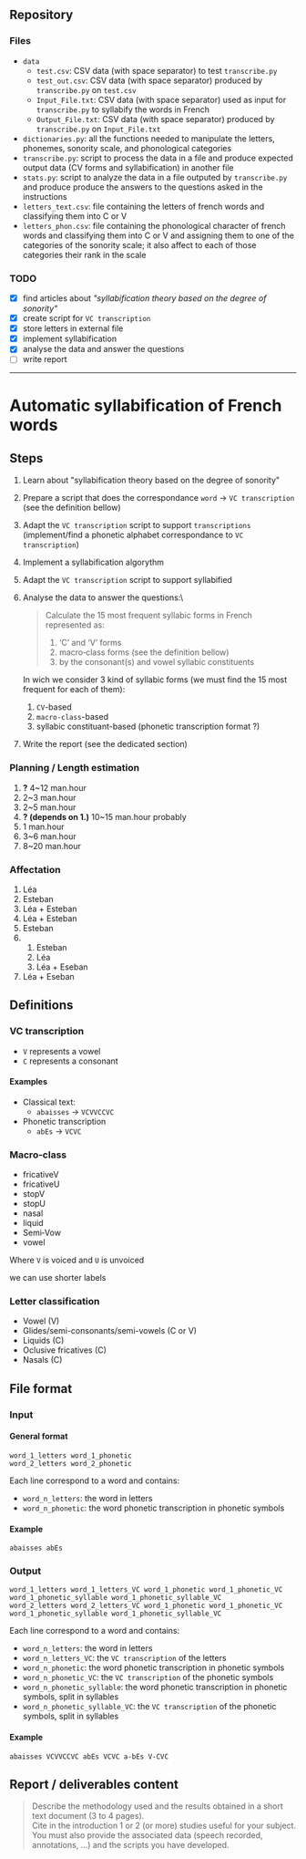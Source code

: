 ## Repository
### Files
* `data`
  * `test.csv`: CSV data (with space separator) to test `transcribe.py`
  * `test_out.csv`: CSV data (with space separator) produced by `transcribe.py` on `test.csv`
  * `Input_File.txt`: CSV data (with space separator) used as input for `transcribe.py` to syllabify the words in French
  * `Output_File.txt`: CSV data (with space separator) produced by `transcribe.py` on `Input_File.txt`
* `dictionaries.py`: all the functions needed to manipulate the letters, phonemes, sonority scale, and phonological categories
* `transcribe.py`: script to process the data in a file and produce expected output data (CV forms and syllabification) in another file
* `stats.py`: script to analyze the data in a file outputed by `transcribe.py` and produce produce the answers to the questions asked in the instructions
* `letters_text.csv`: file containing the letters of french words and classifying them into C or V
* `letters_phon.csv`: file containing the phonological character of french words and classifying them into C or V and assigning them to one of the categories of the sonority scale; it also affect to each of those categories their rank in the scale

### TODO
* [x] find articles about *"syllabification theory based on the degree of sonority"*
* [x] create script for `VC transcription`
* [x] store letters in external file
* [x] implement syllabification
* [x] analyse the data and answer the questions
* [ ] write report

------
# Automatic syllabification of French words
## Steps
1. Learn about "syllabification theory based on the degree of sonority"
2. Prepare a script that does the correspondance `word` -> `VC transcription` (see the definition bellow)
3. Adapt the `VC transcription` script to support `transcriptions` (implement/find a phonetic alphabet correspondance to `VC transcription`)
4. Implement a syllabification algorythm
5. Adapt the `VC transcription` script to support syllabified
6. Analyse the data to answer the questions:\
   > Calculate the 15 most frequent syllabic forms in French represented as:
   > 1. ‘C’ and ‘V’ forms
   > 2. macro‐class forms (see the definition bellow)
   > 3. by the consonant(s) and vowel syllabic constituents
   
   In wich we consider 3 kind of syllabic forms (we must find the 15 most frequent for each of them):
    1. `CV`-based
    2. `macro-class`-based
    3. syllabic constituant-based (phonetic transcription format ?)
7. Write the report (see the dedicated section)

### Planning / Length estimation
1. **?** 4~12 man.hour
2. 2~3 man.hour
3. 2~5 man.hour
4. **? (depends on 1.)** 10~15 man.hour probably
5. 1 man.hour
6. 3~6 man.hour
7. 8~20 man.hour

### Affectation
1. Léa
2. Esteban
3. Léa + Esteban
4. Léa + Esteban
5. Esteban
6.
    1. Esteban
    2. Léa
    3. Léa + Eseban
7. Léa + Eseban

## Definitions
### VC transcription
* `V` represents a vowel 
* `C` represents a consonant

#### Examples
* Classical text:
    * `abaisses` -> `VCVVCCVC`
* Phonetic transcription
    * `abEs` -> `VCVC`

### Macro‐class
* fricativeV
* fricativeU
* stopV
* stopU
* nasal
* liquid
* Semi‐Vow
* vowel

Where `V` is voiced and `U` is unvoiced

we can use shorter labels

### Letter classification
* Vowel (V)
* Glides/semi-consonants/semi-vowels (C or V)
* Liquids (C)
* Oclusive fricatives (C)
* Nasals (C)

## File format
### Input
#### General format
```text
word_1_letters word_1_phonetic
word_2_letters word_2_phonetic
```

Each line correspond to a word and contains:
* `word_n_letters`: the word in letters
* `word_n_phonetic`: the word phonetic transcription in phonetic symbols

#### Example
```text
abaisses abEs
```

### Output
```text
word_1_letters word_1_letters_VC word_1_phonetic word_1_phonetic_VC word_1_phonetic_syllable word_1_phonetic_syllable_VC
word_2_letters word_2_letters_VC word_1_phonetic word_1_phonetic_VC word_1_phonetic_syllable word_1_phonetic_syllable_VC
```

Each line correspond to a word and contains:
* `word_n_letters`: the word in letters
* `word_n_letters_VC`: the `VC transcription` of the letters
* `word_n_phonetic`: the word phonetic transcription in phonetic symbols
* `word_n_phonetic_VC`: the `VC transcription` of the phonetic symbols
* `word_n_phonetic_syllable`: the word phonetic transcription in phonetic symbols, split in syllables
* `word_n_phonetic_syllable_VC`: the `VC transcription` of the phonetic symbols, split in syllables

#### Example
```text
abaisses VCVVCCVC abEs VCVC a-bEs V-CVC
```

## Report / deliverables content
> Describe the methodology used and the results obtained in a short text document (3 to 4 pages).\
> Cite in the introduction 1 or 2 (or more) studies useful for your subject.\
> You must also provide the associated data (speech recorded, annotations, ...) and the scripts you have developed. 

